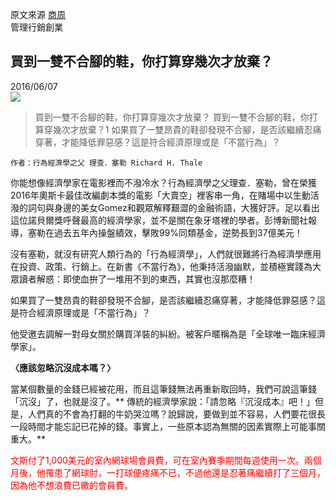 
原文來源 [商周]( http://www.businesstoday.com.tw/article-content-80408-155555)   
管理行銷創業
## 買到一雙不合腳的鞋，你打算穿幾次才放棄？
2016/06/07  
![][cover]

[cover]:http://www.businesstoday.com.tw/images/155555/9FC10E4A-92A6-429F-8883-4A76AD27EF25


>買到一雙不合腳的鞋，你打算穿幾次才放棄？
>買到一雙不合腳的鞋，你打算穿幾次才放棄？1
>如果買了一雙昂貴的鞋卻發現不合腳，是否該繼續忍痛穿著，才能降低罪惡感？這是符合經濟原理或是「不當行為」？

```
作者：行為經濟學之父 理查．塞勒 Richard H. Thale
```

你能想像經濟學家在電影裡而不潑冷水？行為經濟學之父理查．塞勒，曾在榮獲2016年奧斯卡最佳改編劇本獎的電影「大賣空」裡客串一角，在賭場中以生動活潑的詞句與身邊的美女Gomez和觀眾解釋艱澀的金融術語，大獲好評。足以看出這位諾貝爾獎呼聲最高的經濟學家，並不是關在象牙塔裡的學者。彭博新聞社報導，塞勒在過去五年內操盤績效，擊敗99%同類基金，逆勢長到37億美元！

沒有塞勒，就沒有研究人類行為的「行為經濟學」，人們就很難將行為經濟學應用在投資、政策、行銷上。在新書《不當行為》，他秉持活潑幽默，並積極實踐為大眾讀者解惑：即使血拚了一堆用不到的東西，其實也沒那麼糟！

如果買了一雙昂貴的鞋卻發現不合腳，是否該繼續忍痛穿著，才能降低罪惡感？這是符合經濟原理或是「不當行為」？

他受邀去調解一對母女關於購買洋裝的糾紛。被客戶暱稱為是「全球唯一臨床經濟學家」。

 **〈應該忽略沉沒成本嗎？〉**

當某個數量的金錢已經被花用，而且這筆錢無法再重新取回時，我們可說這筆錢「沉沒」了，也就是沒了。** 傳統的經濟學家說：「請忽略『沉沒成本』吧！」但是，人們真的不會為打翻的牛奶哭泣嗎？說歸說，要做到並不容易，人們要花很長一段時間才能忘記已花掉的錢。事實上，一些原本認為無關的因素實際上可能事關重大。**

<font color="red">
文斯付了1,000美元的室內網球場會員費，可在室內賽季期間每週使用一次。兩個月後，他罹患了網球肘，一打球便疼痛不已，不過他還是忍著痛繼續打了三個月，因為他不想浪費已繳的會員費。
<font>
